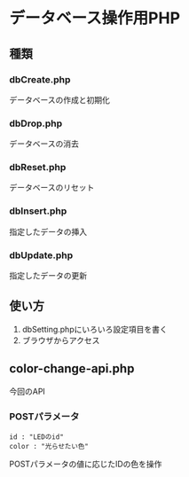 # データベース操作用PHP


## 種類

### dbCreate.php
データベースの作成と初期化

### dbDrop.php
データベースの消去

### dbReset.php
データベースのリセット

### dbInsert.php
指定したデータの挿入

### dbUpdate.php
指定したデータの更新

## 使い方
1. dbSetting.phpにいろいろ設定項目を書く
2. ブラウザからアクセス



## color-change-api.php
今回のAPI

### POSTパラメータ
```
id : "LEDのid"
color : "光らせたい色"
```
POSTパラメータの値に応じたIDの色を操作